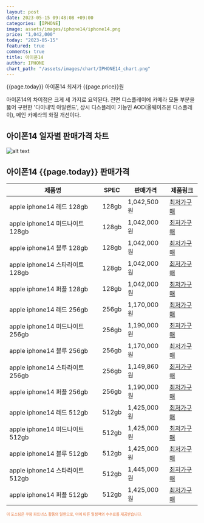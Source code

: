 ```yaml
---
layout: post
date: 2023-05-15 09:48:08 +09:00
categories: [IPHONE]
image: assets/images/iphone14/iphone14.png
price: "1,042,000"
today: "2023-05-15"
featured: true
comments: true
title: 아이폰14
author: IPHONE
chart_path: "/assets/images/chart/IPHONE14_chart.png"
---
```


{{page.today}} 아이폰14 최저가 {{page.price}}원

아이폰14의 차이점은 크게 세 가지로 요약된다. 전면 디스플레이에 카메라 모듈 부분을 뚫어 구현한 '다이내믹 아일랜드', 상시 디스플레이 기능인 AOD(올웨이즈온 디스플레이), 메인 카메라의 화질 개선이다.

## 아이폰14 일자별 판매가격 차트
![alt text]({{page.chart_path}} "아이폰14 판매가격 차트")

## 아이폰14 {{page.today}} 판매가격
<main>
<table id="rwd-table-large">
  <thead>
    <tr>
      <th>제품명</th>
      <th>SPEC</th>
      <th>판매가격</th>
      <th>제품링크</th>
    </tr>
  </thead>
  <tbody><tr>
        <td>apple iphone14 레드 128gb </td>
        <td>128gb</td>
        <td>1,042,500원</td>
        <td><a href='https://link.coupang.com/a/SOW27' target='_blank'>최저가구매</a></td>
        </tr><tr>
        <td>apple iphone14 미드나이트 128gb </td>
        <td>128gb</td>
        <td>1,042,000원</td>
        <td><a href='https://link.coupang.com/a/SOW5X' target='_blank'>최저가구매</a></td>
        </tr><tr>
        <td>apple iphone14 블루 128gb </td>
        <td>128gb</td>
        <td>1,042,000원</td>
        <td><a href='https://link.coupang.com/a/SOW70' target='_blank'>최저가구매</a></td>
        </tr><tr>
        <td>apple iphone14 스타라이트 128gb </td>
        <td>128gb</td>
        <td>1,042,000원</td>
        <td><a href='https://link.coupang.com/a/SOXat' target='_blank'>최저가구매</a></td>
        </tr><tr>
        <td>apple iphone14 퍼플 128gb </td>
        <td>128gb</td>
        <td>1,042,000원</td>
        <td><a href='https://link.coupang.com/a/SOXcx' target='_blank'>최저가구매</a></td>
        </tr><tr>
        <td>apple iphone14 레드 256gb </td>
        <td>256gb</td>
        <td>1,170,000원</td>
        <td><a href='https://link.coupang.com/a/SOXeB' target='_blank'>최저가구매</a></td>
        </tr><tr>
        <td>apple iphone14 미드나이트 256gb </td>
        <td>256gb</td>
        <td>1,190,000원</td>
        <td><a href='https://link.coupang.com/a/SOXgn' target='_blank'>최저가구매</a></td>
        </tr><tr>
        <td>apple iphone14 블루 256gb </td>
        <td>256gb</td>
        <td>1,170,000원</td>
        <td><a href='https://link.coupang.com/a/SOXif' target='_blank'>최저가구매</a></td>
        </tr><tr>
        <td>apple iphone14 스타라이트 256gb </td>
        <td>256gb</td>
        <td>1,149,860원</td>
        <td><a href='https://link.coupang.com/a/SOXlS' target='_blank'>최저가구매</a></td>
        </tr><tr>
        <td>apple iphone14 퍼플 256gb </td>
        <td>256gb</td>
        <td>1,190,000원</td>
        <td><a href='https://link.coupang.com/a/SOXnF' target='_blank'>최저가구매</a></td>
        </tr><tr>
        <td>apple iphone14 레드 512gb </td>
        <td>512gb</td>
        <td>1,425,000원</td>
        <td><a href='https://link.coupang.com/a/SOXpX' target='_blank'>최저가구매</a></td>
        </tr><tr>
        <td>apple iphone14 미드나이트 512gb </td>
        <td>512gb</td>
        <td>1,425,000원</td>
        <td><a href='https://link.coupang.com/a/SOXsg' target='_blank'>최저가구매</a></td>
        </tr><tr>
        <td>apple iphone14 블루 512gb </td>
        <td>512gb</td>
        <td>1,425,000원</td>
        <td><a href='https://link.coupang.com/a/SOXuT' target='_blank'>최저가구매</a></td>
        </tr><tr>
        <td>apple iphone14 스타라이트 512gb </td>
        <td>512gb</td>
        <td>1,445,000원</td>
        <td><a href='https://link.coupang.com/a/SOXw0' target='_blank'>최저가구매</a></td>
        </tr><tr>
        <td>apple iphone14 퍼플 512gb </td>
        <td>512gb</td>
        <td>1,425,000원</td>
        <td><a href='https://link.coupang.com/a/SOXyl' target='_blank'>최저가구매</a></td>
        </tr></tbody>
</table>
</main>
<div style="color:#e56a2c;font-size: 0.7em;" >
이 포스팅은 쿠팡 파트너스 활동의 일환으로, 이에 따른 일정액의 수수료를 제공받습니다.
</div>
